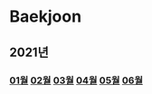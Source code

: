 # Baekjoon

## 2021년

### **[01월](2021-01) [02월](2021-02) [03월](2021-03) [04월](2021-04) [05월](2021-05) [06월](2021-06)**
